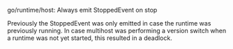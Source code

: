 go/runtime/host: Always emit StoppedEvent on stop

Previously the StoppedEvent was only emitted in case the runtime was
previously running. In case multihost was performing a version switch when a
runtime was not yet started, this resulted in a deadlock.
